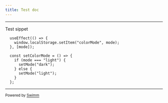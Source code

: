 ```yaml
---
title: Test doc
---
```

<SwmSnippet path="examples/blog-react-dnd/src/contexts/index.tsx" line="31">

---

Test sippet

```
  useEffect(() => {
    window.localStorage.setItem("colorMode", mode);
  }, [mode]);

  const setColorMode = () => {
    if (mode === "light") {
      setMode("dark");
    } else {
      setMode("light");
    }
  };
```

---

</SwmSnippet>

<SwmMeta version="3.0.0" repo-id="Z2l0aHViJTNBJTNBcmVmaW5lJTNBJTNBcmFqYW5hbmQwMg==" repo-name="refine"><sup>Powered by [Swimm](https://app.swimm.io/)</sup></SwmMeta>
